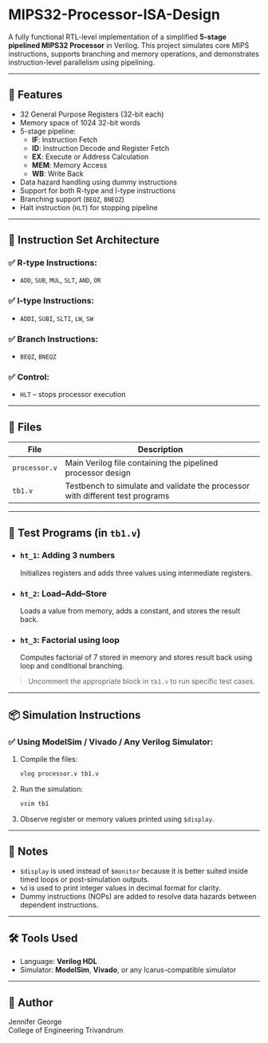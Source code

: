 # MIPS32-Processor-ISA-Design

A fully functional RTL-level implementation of a simplified **5-stage pipelined MIPS32 Processor** in Verilog. This project simulates core MIPS instructions, supports branching and memory operations, and demonstrates instruction-level parallelism using pipelining.

---

## 🚀 Features

- 32 General Purpose Registers (32-bit each)
- Memory space of 1024 32-bit words
- 5-stage pipeline:
  - **IF**: Instruction Fetch
  - **ID**: Instruction Decode and Register Fetch
  - **EX**: Execute or Address Calculation
  - **MEM**: Memory Access
  - **WB**: Write Back
- Data hazard handling using dummy instructions
- Support for both R-type and I-type instructions
- Branching support (`BEQZ`, `BNEQZ`)
- Halt instruction (`HLT`) for stopping pipeline

---

## 🧠 Instruction Set Architecture

### ✅ R-type Instructions:
- `ADD`, `SUB`, `MUL`, `SLT`, `AND`, `OR`

### ✅ I-type Instructions:
- `ADDI`, `SUBI`, `SLTI`, `LW`, `SW`

### ✅ Branch Instructions:
- `BEQZ`, `BNEQZ`

### ✅ Control:
- `HLT` – stops processor execution

---

## 📂 Files

| File            | Description                                  |
|-----------------|----------------------------------------------|
| `processor.v`   | Main Verilog file containing the pipelined processor design |
| `tb1.v`         | Testbench to simulate and validate the processor with different test programs |

---

## 🔬 Test Programs (in `tb1.v`)

- ### `ht_1`: Adding 3 numbers
    Initializes registers and adds three values using intermediate registers.

- ### `ht_2`: Load–Add–Store
    Loads a value from memory, adds a constant, and stores the result back.

- ### `ht_3`: Factorial using loop
    Computes factorial of 7 stored in memory and stores result back using loop and conditional branching.

> Uncomment the appropriate block in `tb1.v` to run specific test cases.

---

## 📦 Simulation Instructions

### ✅ Using ModelSim / Vivado / Any Verilog Simulator:

1. Compile the files:
    ```bash
    vlog processor.v tb1.v
    ```

2. Run the simulation:
    ```bash
    vsim tb1
    ```

3. Observe register or memory values printed using `$display`.

---

## 📌 Notes

- `$display` is used instead of `$monitor` because it is better suited inside timed loops or post-simulation outputs.
- `%d` is used to print integer values in decimal format for clarity.
- Dummy instructions (NOPs) are added to resolve data hazards between dependent instructions.

---

## 🛠️ Tools Used

- Language: **Verilog HDL**
- Simulator: **ModelSim**, **Vivado**, or any Icarus-compatible simulator

---



## 👤 Author

Jennifer George  
College of Engineering Trivandrum  

